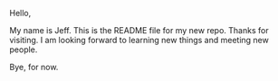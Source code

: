 Hello, 

My name is Jeff. This is the README file for my new repo. Thanks for visiting. 
I am looking forward to learning new things and meeting new people. 

Bye, for now. 
